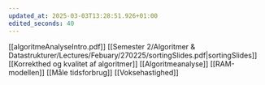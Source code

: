 ```yaml
---
updated_at: 2025-03-03T13:28:51.926+01:00
edited_seconds: 40
---
```

[[algoritmeAnalyseIntro.pdf]]
[[Semester 2/Algoritmer & Datastrukturer/Lectures/Febuary/270225/sortingSlides.pdf|sortingSlides]]
[[Korrekthed og kvalitet af algoritmer]]
[[Algoritmeanalyse]]
[[RAM-modellen]]
[[Måle tidsforbrug]]
[[Voksehastighed]]
